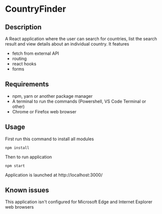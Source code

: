 # CountryFinder

## Description

A React application where the user can search for countries, list the search result and view details about an individual country. It features 

* fetch from external API
* routing
* react hooks
* forms

## Requirements

* npm, yarn or another package manager
* A terminal to run the commands (Powershell, VS Code Terminal or other)
* Chrome or Firefox web browser

## Usage

First run this command to install all modules

    npm install
  
Then to run application

    npm start
  
 Application is launched at http://localhost:3000/

## Known issues

This application isn't configured for Microsoft Edge and Internet Explorer web browsers
